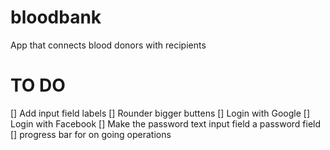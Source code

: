# bloodbank
App that connects blood donors with recipients
# TO DO
[] Add input field labels
[] Rounder bigger buttens
[] Login with Google
[] Login with Facebook
[] Make the password text input field a password field
[] progress bar for on going operations
